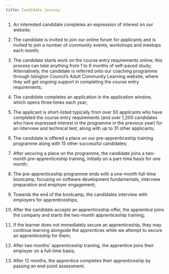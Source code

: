 ```yaml
---
title: Candidate journey
---
```


1. An interested candidate completes an expression of interest on our website;
1. The candidate is invited to join our online forum for applicants and is invited to join a number of community events, workshops and meetups each month;
1. The candidate starts work on the course entry requirements online; this process can take anything from 1 to 6 months of self-paced study;  
   Alternatively, the candidate is referred onto our coaching programme through Islington Council’s Adult Community Learning website, where they will get ongoing support in completing the course entry requirements;

1. The candidate completes an application in the application window, which opens three times each year;
1. The applicant is short-listed typically from over 50 applicants who have completed the course entry requirements (and over 1,200 candidates who have expressed interest in the programme in the previous year) for an interview and technical test, along with up to 31 other applicants;
1. The candidate is offered a place on our pre-apprenticeship training programme along with 15 other successful candidates;
1. After securing a place on the programme, the candidate joins a two-month pre-apprenticeship training, initially on a part-time basis for one month;
1. The pre-apprenticeship programme ends with a one-month full-time bootcamp, focusing on software development fundamentals, interview preparation and employer engagement;
1. Towards the end of the bootcamp, the candidates interview with employers for apprenticeships;
1. After the candidate accepts an apprenticeship offer, the apprentice joins the company and starts the two-month apprenticeship training;
1. If the learner does not immediately secure an apprenticeship, they may continue learning alongside the apprentices while we attempt to secure an apprenticeship for them;
1. After two months' apprenticeship training, the apprentice joins their employer on a full-time basis;
1. After 12 months, the apprentice completes their apprenticeship by passing an end-point assessment.
